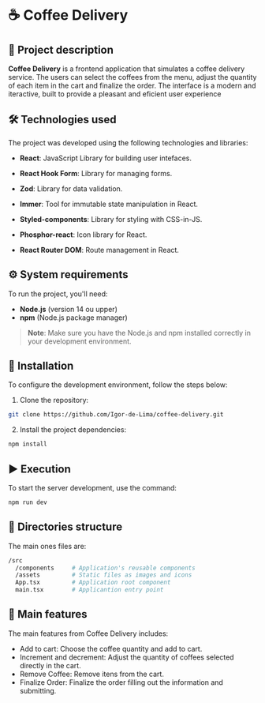 # ☕ Coffee Delivery

## 📖 Project description

**Coffee Delivery** is a frontend application that simulates a coffee delivery service. The users can select the coffees from the menu, adjust the quantity of each item in the cart and finalize the order.
The interface is a modern and iteractive, built to provide a pleasant and eficient user experience


## 🛠️ Technologies used

The project was developed using the following technologies and libraries:

- **React**: JavaScript Library for building user intefaces.

- **React Hook Form**: Library for managing forms.
- **Zod**: Library for data validation.
- **Immer**: Tool for immutable state manipulation in React.
- **Styled-components**: Library for styling with CSS-in-JS.
- **Phosphor-react**: Icon library for React.
- **React Router DOM**: Route management in React.

## ⚙️ System requirements

To run the project, you'll need:

- **Node.js** (version 14 ou upper)
- **npm** (Node.js package manager)

> **Note**: Make sure you have the Node.js and npm  installed correctly in your development environment.

## 🚀 Installation

To configure the development environment, follow the steps below:

1. Clone the repository:

```bash
git clone https://github.com/Igor-de-Lima/coffee-delivery.git
```

2. Install the project dependencies:
```bash
npm install
```

## ▶️ Execution

To start the server development, use the command:

```bash
npm run dev
```
## 📂 Directories structure

The main ones files are:

```bash
/src
  /components     # Application's reusable components
  /assets         # Static files as images and icons
  App.tsx         # Application root component
  main.tsx        # Applicantion entry point
```

## 🌟 Main features
The main features from Coffee Delivery includes:

- Add to cart: Choose the coffee quantity and add to cart.
- Increment and decrement: Adjust the quantity of coffees selected directly in the cart.
- Remove Coffee: Remove itens from the cart.
- Finalize Order: Finalize the order filling out the information and submitting.
